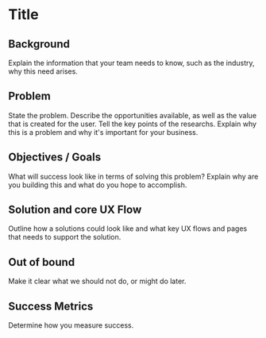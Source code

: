 # Title

## Background
Explain the information that your team needs to know, such as the industry, why this need arises.

## Problem
State the problem. Describe the opportunities available, as well as the value that is created for the user. Tell the key points of the researchs. Explain why this is a problem and why it's important for your business.

## Objectives / Goals
What will success look like in terms of solving this problem? Explain why are you building this and what do you hope to accomplish.

## Solution and core UX Flow
Outline how a solutions could look like and what key UX flows and pages that needs to support the solution. 

## Out of bound
Make it clear what we should not do, or might do later. 

## Success Metrics
Determine how you measure success.